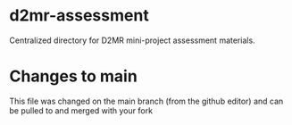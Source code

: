# d2mr-assessment

Centralized directory for D2MR mini-project assessment materials.

# Changes to main

This file was changed on the main branch (from the github editor) and can be pulled to and merged with your fork
